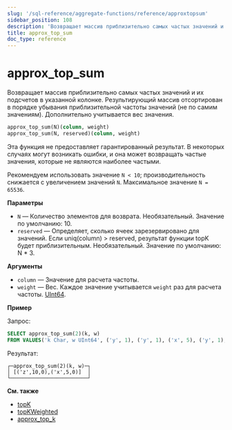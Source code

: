 ```yaml
---
slug: '/sql-reference/aggregate-functions/reference/approxtopsum'
sidebar_position: 108
description: 'Возвращает массив приблизительно самых частых значений и их количество'
title: approx_top_sum
doc_type: reference
---
```

# approx_top_sum

Возвращает массив приблизительно самых частых значений и их подсчетов в указанной колонке. Результирующий массив отсортирован в порядке убывания приблизительной частоты значений (не по самим значениям). Дополнительно учитывается вес значения.

```sql
approx_top_sum(N)(column, weight)
approx_top_sum(N, reserved)(column, weight)
```

Эта функция не предоставляет гарантированный результат. В некоторых случаях могут возникать ошибки, и она может возвращать частые значения, которые не являются наиболее частыми.

Рекомендуем использовать значение `N < 10`; производительность снижается с увеличением значений `N`. Максимальное значение `N = 65536`.

**Параметры**

- `N` — Количество элементов для возврата. Необязательный. Значение по умолчанию: 10.
- `reserved` — Определяет, сколько ячеек зарезервировано для значений. Если uniq(column) > reserved, результат функции topK будет приблизительным. Необязательный. Значение по умолчанию: N * 3.
 
**Аргументы**

- `column` — Значение для расчета частоты.
- `weight` — Вес. Каждое значение учитывается `weight` раз для расчета частоты. [UInt64](../../../sql-reference/data-types/int-uint.md).

**Пример**

Запрос:

```sql
SELECT approx_top_sum(2)(k, w)
FROM VALUES('k Char, w UInt64', ('y', 1), ('y', 1), ('x', 5), ('y', 1), ('z', 10))
```

Результат:

```text
┌─approx_top_sum(2)(k, w)─┐
│ [('z',10,0),('x',5,0)]  │
└─────────────────────────┘
```

**См. также**

- [topK](../../../sql-reference/aggregate-functions/reference/topk.md)
- [topKWeighted](../../../sql-reference/aggregate-functions/reference/topkweighted.md)
- [approx_top_k](../../../sql-reference/aggregate-functions/reference/approxtopk.md)